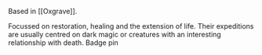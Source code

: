 Based in [[Oxgrave]].

Focussed on restoration, healing and the extension of life. Their expeditions are usually centred on dark magic or creatures with an interesting relationship with death. Badge pin